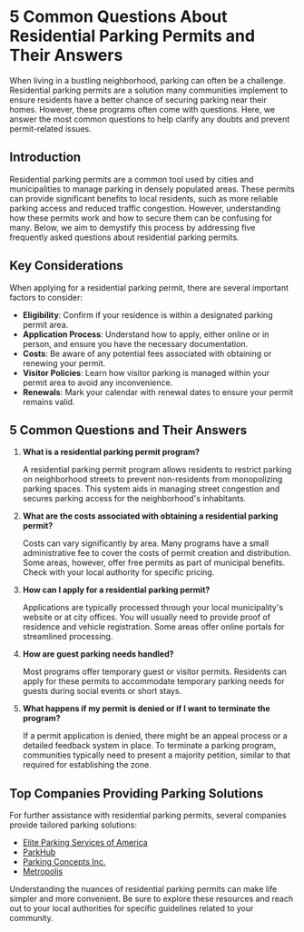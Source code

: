 # 5 Common Questions About Residential Parking Permits and Their Answers

When living in a bustling neighborhood, parking can often be a challenge. Residential parking permits are a solution many communities implement to ensure residents have a better chance of securing parking near their homes. However, these programs often come with questions. Here, we answer the most common questions to help clarify any doubts and prevent permit-related issues.

## Introduction

Residential parking permits are a common tool used by cities and municipalities to manage parking in densely populated areas. These permits can provide significant benefits to local residents, such as more reliable parking access and reduced traffic congestion. However, understanding how these permits work and how to secure them can be confusing for many. Below, we aim to demystify this process by addressing five frequently asked questions about residential parking permits.

## Key Considerations

When applying for a residential parking permit, there are several important factors to consider:

- **Eligibility**: Confirm if your residence is within a designated parking permit area.
- **Application Process**: Understand how to apply, either online or in person, and ensure you have the necessary documentation.
- **Costs**: Be aware of any potential fees associated with obtaining or renewing your permit.
- **Visitor Policies**: Learn how visitor parking is managed within your permit area to avoid any inconvenience.
- **Renewals**: Mark your calendar with renewal dates to ensure your permit remains valid.

## 5 Common Questions and Their Answers

1. **What is a residential parking permit program?**

   A residential parking permit program allows residents to restrict parking on neighborhood streets to prevent non-residents from monopolizing parking spaces. This system aids in managing street congestion and secures parking access for the neighborhood's inhabitants.

2. **What are the costs associated with obtaining a residential parking permit?**

   Costs can vary significantly by area. Many programs have a small administrative fee to cover the costs of permit creation and distribution. Some areas, however, offer free permits as part of municipal benefits. Check with your local authority for specific pricing.

3. **How can I apply for a residential parking permit?**

   Applications are typically processed through your local municipality's website or at city offices. You will usually need to provide proof of residence and vehicle registration. Some areas offer online portals for streamlined processing.

4. **How are guest parking needs handled?**

   Most programs offer temporary guest or visitor permits. Residents can apply for these permits to accommodate temporary parking needs for guests during social events or short stays.

5. **What happens if my permit is denied or if I want to terminate the program?**

   If a permit application is denied, there might be an appeal process or a detailed feedback system in place. To terminate a parking program, communities typically need to present a majority petition, similar to that required for establishing the zone.

## Top Companies Providing Parking Solutions

For further assistance with residential parking permits, several companies provide tailored parking solutions:

- [Elite Parking Services of America](/dir/elite_parking_services_of_america)
- [ParkHub](/dir/parkhub)
- [Parking Concepts Inc.](/dir/parking_concepts_inc)
- [Metropolis](/dir/metropolis)

Understanding the nuances of residential parking permits can make life simpler and more convenient. Be sure to explore these resources and reach out to your local authorities for specific guidelines related to your community.